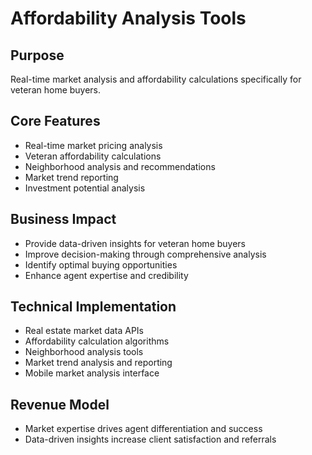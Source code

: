 # Affordability Analysis Tools

## Purpose
Real-time market analysis and affordability calculations specifically for veteran home buyers.

## Core Features
- Real-time market pricing analysis
- Veteran affordability calculations
- Neighborhood analysis and recommendations
- Market trend reporting
- Investment potential analysis

## Business Impact
- Provide data-driven insights for veteran home buyers
- Improve decision-making through comprehensive analysis
- Identify optimal buying opportunities
- Enhance agent expertise and credibility

## Technical Implementation
- Real estate market data APIs
- Affordability calculation algorithms
- Neighborhood analysis tools
- Market trend analysis and reporting
- Mobile market analysis interface

## Revenue Model
- Market expertise drives agent differentiation and success
- Data-driven insights increase client satisfaction and referrals